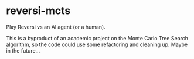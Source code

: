 # reversi-mcts

Play Reversi vs an AI agent (or a human).

This is a byproduct of an academic project on the Monte Carlo Tree Search algorithm,
so the code could use some refactoring and cleaning up.
Maybe in the future...

